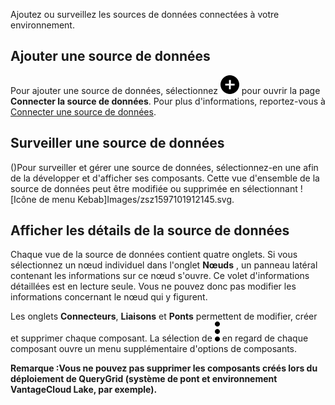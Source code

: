 Ajoutez ou surveillez les sources de données connectées à votre environnement.

## Ajouter une source de données


Pour ajouter une source de données, sélectionnez ![Icône Plus pour ajouter un élément](Images/ebt1659745488877.svg) pour ouvrir la page **Connecter la source de données**. Pour plus d'informations, reportez-vous à [Connecter une source de données](znp1640282079399.md).

## Surveiller une source de données


()Pour surveiller et gérer une source de données, sélectionnez-en une afin de la développer et d'afficher ses composants. Cette vue d'ensemble de la source de données peut être modifiée ou supprimée en sélectionnant ![Icône de menu Kebab]Images/zsz1597101912145.svg.

## Afficher les détails de la source de données


Chaque vue de la source de données contient quatre onglets. Si vous sélectionnez un nœud individuel dans l'onglet **Nœuds** , un panneau latéral contenant les informations sur ce nœud s'ouvre. Ce volet d'informations détaillées est en lecture seule. Vous ne pouvez donc pas modifier les informations concernant le nœud qui y figurent.

Les onglets **Connecteurs**, **Liaisons** et **Ponts** permettent de modifier, créer et supprimer chaque composant. La sélection de ![Icône de menu Kebab](Images/zsz1597101912145.svg) en regard de chaque composant ouvre un menu supplémentaire d'options de composants.

**Remarque :Vous ne pouvez pas supprimer les composants créés lors du déploiement de QueryGrid (système de pont et environnement VantageCloud Lake, par exemple).**

